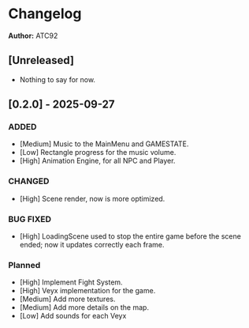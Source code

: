# Changelog

**Author:** ATC92

## [Unreleased]
- Nothing to say for now.

## [0.2.0] - 2025-09-27
### ADDED
- [Medium] Music to the MainMenu and GAMESTATE.
- [Low]    Rectangle progress for the music volume.
- [High]   Animation Engine, for all NPC and Player.

### CHANGED
- [High]   Scene render, now is more optimized.

### BUG FIXED
- [High]   LoadingScene used to stop the entire game before the scene ended; now it updates correctly each frame.

### Planned
- [High]   Implement Fight System.
- [High]   Veyx implementation for the game.
- [Medium] Add more textures.                
- [Medium] Add more details on the map.
- [Low]    Add sounds for each Veyx